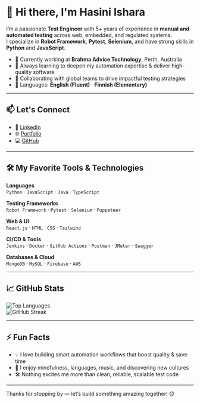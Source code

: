 # 👋 Hi there, I'm Hasini Ishara

I’m a passionate **Test Engineer** with 5+ years of experience in **manual and automated testing** across web, embedded, and regulated systems.  
I specialize in **Robot Framework**, **Pytest**, **Selenium**, and have strong skills in **Python** and **JavaScript**.

- 🔭 Currently working at **Brahma Advice Technology**, Perth, Australia  
- 🌱 Always learning to deepen my automation expertise & deliver high-quality software  
- 🤝 Collaborating with global teams to drive impactful testing strategies  
- 💬 Languages: **English (Fluent)** · **Finnish (Elementary)**

---

## 📫 Let's Connect

- 💼 [LinkedIn](https://www.linkedin.com/in/hasini-ishara-94329516b/)  
- 🌐 [Portfolio](https://hasiniishara.github.io/my-portfolio/)  
- 💻 [GitHub](https://github.com/hasiniishara)

---

## 🛠️ My Favorite Tools & Technologies

**Languages**  
`Python` · `JavaScript` · `Java` · `TypeScript`  

**Testing Frameworks**  
`Robot Framework` · `Pytest` · `Selenium` · `Puppeteer`  

**Web & UI**  
`React.js` · `HTML` · `CSS` · `Tailwind`  

**CI/CD & Tools**  
`Jenkins` · `Docker` · `GitHub Actions` · `Postman` · `JMeter` · `Swagger`  

**Databases & Cloud**  
`MongoDB` · `MySQL` · `Firebase` · `AWS`

---

## 📈 GitHub Stats

![Top Languages](https://github-readme-stats.vercel.app/api/top-langs/?username=hasiniishara&layout=compact&theme=radical)  
![GitHub Streak](https://github-readme-streak-stats.herokuapp.com/?user=hasiniishara&theme=radical)

---

## ⚡ Fun Facts

- 💡 I love building smart automation workflows that boost quality & save time  
- 🧘 I enjoy mindfulness, languages, music, and discovering new cultures  
- 🛠️ Nothing excites me more than clean, reliable, scalable test code

---

Thanks for stopping by — let’s build something amazing together! 😊
